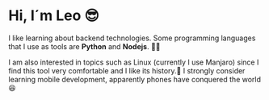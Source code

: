 # Hi, I´m Leo 😎
I like learning about backend technologies.
Some programming languages that I use as tools are **Python** and **Nodejs**. 👨‍💻

I am also interested in topics such as Linux (currently I use Manjaro) since I find this tool very comfortable and I like its history.🚀
I strongly consider learning mobile development, apparently phones have conquered the world 😆
<!--
**leo-caicedo/leo-caicedo** is a ✨ _special_ ✨ repository because its `README.md` (this file) appears on your GitHub profile.

Here are some ideas to get you started:

- 🔭 I’m currently working on ...
- 🌱 I’m currently learning ...
- 👯 I’m looking to collaborate on ...
- 🤔 I’m looking for help with ...
- 💬 Ask me about ...
- 📫 How to reach me: ...
- 😄 Pronouns: ...
- ⚡ Fun fact: ...
-->
